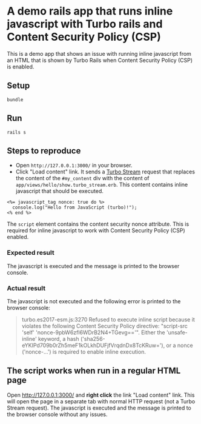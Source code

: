 # A demo rails app that runs inline javascript with Turbo rails and Content Security Policy (CSP)

This is a demo app that shows an issue with running inline javascript from an HTML that is shown by Turbo Rails when Content Security Policy (CSP) is enabled.

## Setup

```
bundle
```

## Run

```
rails s
```

## Steps to reproduce

* Open `http://127.0.0.1:3000/` in your browser.
* Click "Load content" link. It sends a [Turbo Stream](https://turbo.hotwired.dev/handbook/streams) request that replaces the content of the `#my_content` div with the content of `app/views/hello/show.turbo_stream.erb`. This content contains inline javascript that should be executed.

```
<%= javascript_tag nonce: true do %>
  console.log("Hello from JavaScript (turbo)!");
<% end %>
```

The `script` element contains the content security nonce attribute. This is required for inline javascript to work with Content Security Policy (CSP) enabled.

### Expected result

The javascript is executed and the message is printed to the browser console.

### Actual result

The javascript is not executed and the following error is printed to the browser console:

> turbo.es2017-esm.js:3270 Refused to execute inline script because it violates the following Content Security Policy directive: "script-src 'self' 'nonce-9pbW6zfl6WDrB2N4+TGevg=='". Either the 'unsafe-inline' keyword, a hash ('sha256-eYKIPd709b0rZh5meF1kOLkhDUFjfVrqdnDx8TcKRuw='), or a nonce ('nonce-...') is required to enable inline execution.

## The script works when run in a regular HTML page

Open http://127.0.0.1:3000/ and **right click** the link "Load content" link. This will open the page in a separate tab with normal HTTP request (not a Turbo Stream request). The javascript is executed and the message is printed to the browser console without any issues.
